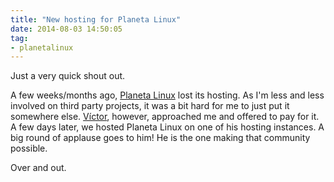 ```yaml
---
title: "New hosting for Planeta Linux"
date: 2014-08-03 14:50:05
tag:
- planetalinux
---
```

Just a very quick shout out.

A few weeks/months ago, <a href="http://planetalinux.org">Planeta Linux</a> lost its hosting. As I'm less and less involved on third party projects, it was a bit hard for me to just put it somewhere else. <a href="http://blografia.net/vicm3/">Víctor</a>, however, approached me and offered to pay for it. A few days later, we hosted Planeta Linux on one of his hosting instances. A big round of applause goes to him! He is the one making that community possible.

Over and out.

